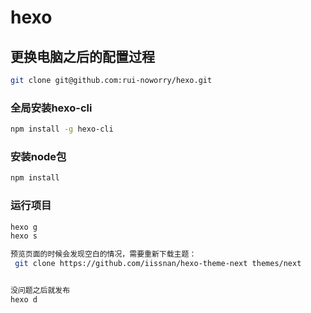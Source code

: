 ﻿# hexo

## 更换电脑之后的配置过程
``` bash
git clone git@github.com:rui-noworry/hexo.git

```
### 全局安装hexo-cli
``` bash
npm install -g hexo-cli

```
### 安装node包
``` bash
npm install

```
### 运行项目
``` bash
hexo g
hexo s

预览页面的时候会发现空白的情况，需要重新下载主题：
 git clone https://github.com/iissnan/hexo-theme-next themes/next


没问题之后就发布
hexo d

```